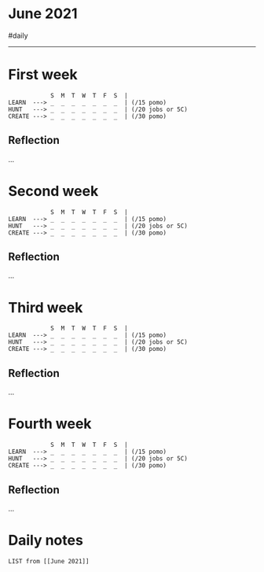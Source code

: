 # June 2021
#daily 

---
# First week
```
            S  M  T  W  T  F  S  |
LEARN  ---> _  _  _  _  _  _  _  | (/15 pomo)
HUNT   ---> _  _  _  _  _  _  _  | (/20 jobs or 5C)
CREATE ---> _  _  _  _  _  _  _  | (/30 pomo)
```
## Reflection
...
# Second week
```
            S  M  T  W  T  F  S  |
LEARN  ---> _  _  _  _  _  _  _  | (/15 pomo)
HUNT   ---> _  _  _  _  _  _  _  | (/20 jobs or 5C)
CREATE ---> _  _  _  _  _  _  _  | (/30 pomo)
```
## Reflection
...
# Third week
```
            S  M  T  W  T  F  S  |
LEARN  ---> _  _  _  _  _  _  _  | (/15 pomo)
HUNT   ---> _  _  _  _  _  _  _  | (/20 jobs or 5C)
CREATE ---> _  _  _  _  _  _  _  | (/30 pomo)
```
## Reflection
...
# Fourth week
```
            S  M  T  W  T  F  S  |
LEARN  ---> _  _  _  _  _  _  _  | (/15 pomo)
HUNT   ---> _  _  _  _  _  _  _  | (/20 jobs or 5C)
CREATE ---> _  _  _  _  _  _  _  | (/30 pomo)
```
## Reflection
...
# Daily notes
```dataview
LIST from [[June 2021]]
```